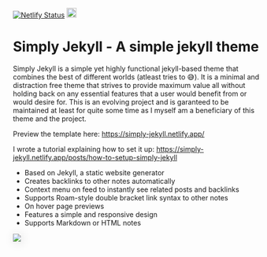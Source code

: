 [![Netlify Status](https://api.netlify.com/api/v1/badges/42c75d17-5f01-4aea-9da3-4538ba92122e/deploy-status)](https://app.netlify.com/sites/simply-jekyll/deploys)
<a href="https://jekyll-themes.com">
    <img src="https://img.shields.io/badge/featured%20on-JT-red.svg" height="20" alt="Jekyll Themes Shield" >
</a>

# Simply Jekyll - A simple jekyll theme

Simply Jekyll is a simple yet highly functional jekyll-based theme that combines the best of different worlds (atleast tries to 😅). It is a minimal and distraction free theme that strives to provide maximum value all without holding back on any essential features that a user would benefit from or would desire for. This is an evolving project and is garanteed to be maintained at least for quite some time as I myself am a beneficiary of this theme and the project.

Preview the template here: https://simply-jekyll.netlify.app/

I wrote a tutorial explaining how to set it up: https://simply-jekyll.netlify.app/posts/how-to-setup-simply-jekyll

- Based on Jekyll, a static website generator
- Creates backlinks to other notes automatically
- Context menu on feed to instantly see related posts and backlinks
- Supports Roam-style double bracket link syntax to other notes
- On hover page previews
- Features a simple and responsive design
- Supports Markdown or HTML notes


<img src="https://www.dropbox.com/s/46yfu5fwvfugfvc/end_result.JPG?raw=1" style="box-shadow: 2px 2px 20px 0 #ddd;"/>
